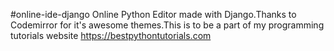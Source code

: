 #online-ide-django
Online Python Editor made with Django.Thanks to Codemirror for it's awesome themes.This is to be a part of my programming tutorials website https://bestpythontutorials.com
